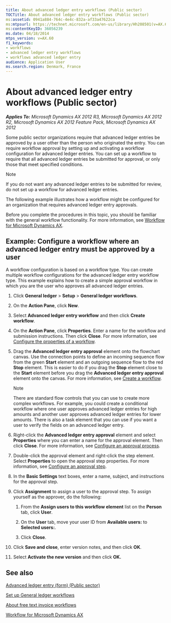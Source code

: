 ```yaml
---
title: About advanced ledger entry workflows (Public sector)
TOCTitle: About advanced ledger entry workflows (Public sector)
ms:assetid: 0941a884-764c-4e4c-832a-af33a47622ca
ms:mtpsurl: https://technet.microsoft.com/en-us/library/Hh208501(v=AX.60)
ms:contentKeyID: 36056239
ms.date: 04/18/2014
mtps_version: v=AX.60
f1_keywords:
- workflows
- advanced ledger entry workflows
- workflows advanced ledger entry
audience: Application User
ms.search.region: Denmark, France
---
```


# About advanced ledger entry workflows (Public sector) 


_**Applies To:** Microsoft Dynamics AX 2012 R3, Microsoft Dynamics AX 2012 R2, Microsoft Dynamics AX 2012 Feature Pack, Microsoft Dynamics AX 2012_

Some public sector organizations require that advanced ledger entries be approved by a user other than the person who originated the entry. You can require workflow approval by setting up and activating a workflow configuration for advanced ledger entries. You can set up a workflow to require that all advanced ledger entries be submitted for approval, or only those that meet specified conditions.


> [!NOTE]
> <P>If you do not want any advanced ledger entries to be submitted for review, do not set up a workflow for advanced ledger entries.</P>



The following example illustrates how a workflow might be configured for an organization that requires advanced ledger entry approvals.

Before you complete the procedures in this topic, you should be familiar with the general workflow functionality. For more information, see [Workflow for Microsoft Dynamics AX](workflow-for-microsoft-dynamics-ax.md).

## Example: Configure a workflow where an advanced ledger entry must be approved by a user

A workflow configuration is based on a workflow type. You can create multiple workflow configurations for the advanced ledger entry workflow type. This example explains how to create a simple approval workflow in which you are the user who approves all advanced ledger entries.

1.  Click **General ledger** \> **Setup** \> **General ledger workflows**.

2.  On the **Action Pane**, click **New**.

3.  Select **Advanced ledger entry workflow** and then click **Create workflow**.

4.  On the **Action Pane**, click **Properties**. Enter a name for the workflow and submission instructions. Then click **Close**. For more information, see [Configure the properties of a workflow](configure-the-properties-of-a-workflow.md).

5.  Drag the **Advanced ledger entry approval** element onto the flowchart canvas. Use the connection points to define an incoming sequence flow from the green **Start** element and an outgoing sequence flow to the red **Stop** element. This is easier to do if you drag the **Stop** element close to the **Start** element before you drag the **Advanced ledger entry approval** element onto the canvas. For more information, see [Create a workflow](create-a-workflow.md).
    

    > [!NOTE]
    > <P>There are standard flow controls that you can use to create more complex workflows. For example, you could create a conditional workflow where one user approves advanced ledger entries for high amounts and another user approves advanced ledger entries for lower amounts. There is also a task element that you can use if you want a user to verify the fields on an advanced ledger entry.</P>



6.  Right-click the **Advanced ledger entry approval** element and select **Properties** where you can enter a name for the approval element. Then click **Close**. For more information, see [Configure an approval process](configure-an-approval-process.md).

7.  Double-click the approval element and right-click the step element. Select **Properties** to open the approval step properties. For more information, see [Configure an approval step](configure-an-approval-step.md).

8.  In the **Basic Settings** text boxes, enter a name, subject, and instructions for the approval step.

9.  Click **Assignment** to assign a user to the approval step. To assign yourself as the approver, do the following:
    
    1.  From the **Assign users to this workflow element** list on the **Person** tab, click **User**.
    
    2.  On the **User** tab, move your user ID from **Available users:** to **Selected users:**.
    
    3.  Click **Close**.

10. Click **Save and close**, enter version notes, and then click **OK**.

11. Select **Activate the new version** and then click **OK.**

## See also

[Advanced ledger entry (form) (Public sector)](https://technet.microsoft.com/en-us/library/hh208579\(v=ax.60\))

[Set up General ledger workflows](set-up-general-ledger-workflows.md)

[About free text invoice workflows](about-free-text-invoice-workflows.md)

[Workflow for Microsoft Dynamics AX](workflow-for-microsoft-dynamics-ax.md)

  


